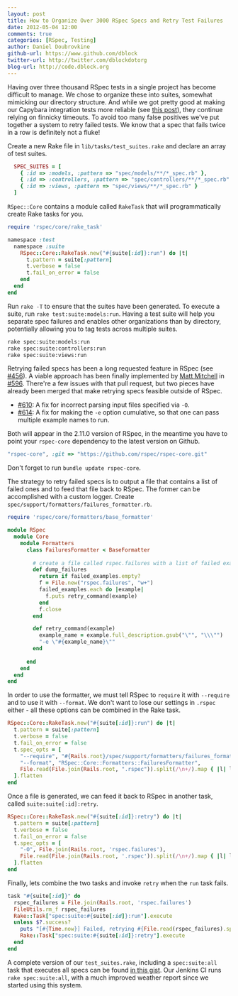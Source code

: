 ```yaml
---
layout: post
title: How to Organize Over 3000 RSpec Specs and Retry Test Failures
date: 2012-05-04 12:00
comments: true
categories: [RSpec, Testing]
author: Daniel Doubrovkine
github-url: https://www.github.com/dblock
twitter-url: http://twitter.com/dblockdotorg
blog-url: http://code.dblock.org
---
```

Having over three thousand RSpec tests in a single project has become difficult to manage. We chose to organize these into suites, somewhat mimicking our directory structure. And while we got pretty good at making our Capybara integration tests more reliable (see [this post](/blog/2012/02/03/reliably-testing-asynchronous-ui-w-slash-rspec-and-capybara/)), they continue relying on finnicky timeouts. To avoid too many false positives we've put together a system to retry failed tests. We know that a spec that fails twice in a row is definitely not a fluke!

Create a new Rake file in `lib/tasks/test_suites.rake` and declare an array of test suites.

``` ruby lib/tasks/test_suites.rake
  SPEC_SUITES = [
    { :id => :models, :pattern => "spec/models/**/*_spec.rb" },
    { :id => :controllers, :pattern => "spec/controllers/**/*_spec.rb" },
    { :id => :views, :pattern => "spec/views/**/*_spec.rb" }
  ]
```
<!-- more -->
`RSpec::Core` contains a module called `RakeTask` that will programmatically create Rake tasks for you.

``` ruby lib/tasks/test_suites.rake
require 'rspec/core/rake_task'

namespace :test
  namespace :suite
    RSpec::Core::RakeTask.new("#{suite[:id]}:run") do |t|
      t.pattern = suite[:pattern]
      t.verbose = false
      t.fail_on_error = false
    end
  end
end
```

Run `rake -T` to ensure that the suites have been generated. To execute a suite, run `rake test:suite:models:run`. Having a test suite will help you separate spec failures and enables other organizations than by directory, potentially allowing you to tag tests across multiple suites.

``` bash
rake spec:suite:models:run
rake spec:suite:controllers:run
rake spec:suite:views:run
```

Retrying failed specs has been a long requested feature in RSpec (see [#456](https://github.com/rspec/rspec-core/issues/456)). A viable approach has been finally implemented by [Matt Mitchell](https://github.com/antifun) in [#596](https://github.com/rspec/rspec-core/pull/596). There're a few issues with that pull request, but two pieces have already been merged that make retrying specs feasible outside of RSpec.

* [#610](https://github.com/rspec/rspec-core/pull/610):
  A fix for incorrect parsing input files specified via `-O`.
* [#614](https://github.com/rspec/rspec-core/pull/614):
  A fix for making the `-e` option cumulative, so that one can pass multiple example names to run.

Both will appear in the 2.11.0 version of RSpec, in the meantime you have to point your `rspec-core` dependency to the latest version on Github.

``` ruby Gemfile
"rspec-core", :git => "https://github.com/rspec/rspec-core.git"
```

Don't forget to run `bundle update rspec-core`.

The strategy to retry failed specs is to output a file that contains a list of failed ones and to feed that file back to RSpec. The former can be accomplished with a custom logger. Create `spec/support/formatters/failures_formatter.rb`.

``` ruby spec/support/formatters/failures_formatter.rb
require 'rspec/core/formatters/base_formatter'

module RSpec
  module Core
    module Formatters
      class FailuresFormatter < BaseFormatter
        
        # create a file called rspec.failures with a list of failed examples
        def dump_failures
          return if failed_examples.empty?
          f = File.new("rspec.failures", "w+")
          failed_examples.each do |example|
            f.puts retry_command(example)
          end
          f.close
        end

        def retry_command(example)
          example_name = example.full_description.gsub("\"", "\\\"")
          "-e \"#{example_name}\""
        end
        
      end
    end
  end
end
```

In order to use the formatter, we must tell RSpec to `require` it with `--require` and to use it with `--format`. We don't want to lose our settings in `.rspec` either - all these options can be combined in the Rake task.

``` ruby lib/tasks/test_suites.rake
RSpec::Core::RakeTask.new("#{suite[:id]}:run") do |t|
  t.pattern = suite[:pattern]
  t.verbose = false
  t.fail_on_error = false
  t.spec_opts = [
    "--require", "#{Rails.root}/spec/support/formatters/failures_formatter.rb",
    "--format", "RSpec::Core::Formatters::FailuresFormatter",
    File.read(File.join(Rails.root, ".rspec")).split(/\n+/).map { |l| l.shellsplit }
  ].flatten
end
```

Once a file is generated, we can feed it back to RSpec in another task, called `suite:suite[:id]:retry`.

``` ruby lib/tasks/test_suites.rake
RSpec::Core::RakeTask.new("#{suite[:id]}:retry") do |t|
  t.pattern = suite[:pattern]
  t.verbose = false
  t.fail_on_error = false
  t.spec_opts = [
    "-O", File.join(Rails.root, 'rspec.failures'),
    File.read(File.join(Rails.root, '.rspec')).split(/\n+/).map { |l| l.shellsplit }
  ].flatten
end
```

Finally, lets combine the two tasks and invoke `retry` when the `run` task fails.

``` ruby lib/tasks/test_suites.rake
task "#{suite[:id]}" do
  rspec_failures = File.join(Rails.root, 'rspec.failures')
  FileUtils.rm_f rspec_failures
  Rake::Task["spec:suite:#{suite[:id]}:run"].execute
  unless $?.success?
    puts "[#{Time.now}] Failed, retrying #{File.read(rspec_failures).split(/\n+/).count} failure(s) in spec:suite:#{suite[:id]} ..."
    Rake::Task["spec:suite:#{suite[:id]}:retry"].execute
  end
end
```

A complete version of our `test_suites.rake`, including a `spec:suite:all` task that executes all specs can be found [in this gist](https://gist.github.com/2597305). Our Jenkins CI runs `rake spec:suite:all`, with a much improved weather report since we started using this system.
